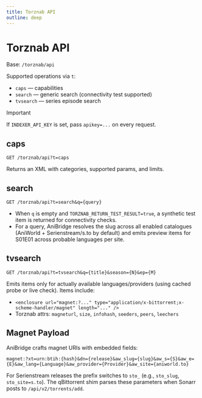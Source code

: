 ```yaml
---
title: Torznab API
outline: deep
---
```


# Torznab API

Base: `/torznab/api`

Supported operations via `t`:

- `caps` — capabilities
- `search` — generic search (connectivity test supported)
- `tvsearch` — series episode search

> [!IMPORTANT]
> If `INDEXER_API_KEY` is set, pass `apikey=...` on every request.

## caps

```http
GET /torznab/api?t=caps
```

Returns an XML with categories, supported params, and limits.

## search

```http
GET /torznab/api?t=search&q={query}
```

- When `q` is empty and `TORZNAB_RETURN_TEST_RESULT=true`, a synthetic test item is returned for connectivity checks.
- For a query, AniBridge resolves the slug across all enabled catalogues (AniWorld + Serienstream/s.to by default) and emits preview items for S01E01 across probable languages per site.

## tvsearch

```http
GET /torznab/api?t=tvsearch&q={title}&season={N}&ep={M}
```

Emits items only for actually available languages/providers (using cached probe or live check). Items include:

- `<enclosure url="magnet:?..." type="application/x-bittorrent;x-scheme-handler/magnet" length="..." />`
- Torznab attrs: `magneturl`, `size`, `infohash`, `seeders`, `peers`, `leechers`

## Magnet Payload

AniBridge crafts magnet URIs with embedded fields:

```text
magnet:?xt=urn:btih:{hash}&dn={release}&aw_slug={slug}&aw_s={S}&aw_e={E}&aw_lang={Language}&aw_provider={Provider}&aw_site={aniworld.to}
```

For Serienstream releases the prefix switches to `sto_` (e.g., `sto_slug`, `sto_site=s.to`). The qBittorrent shim parses these parameters when Sonarr posts to `/api/v2/torrents/add`.

